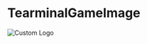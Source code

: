 # TearminalGameImage

![Custom Logo]([https://example.com/path-to-your-image.png](https://static.wixstatic.com/media/9be64f_5cc80cf8bba440f7bf12507dee669d7b~mv2.png))
